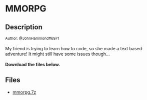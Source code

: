 # MMORPG

## Description

<small>Author: @JohnHammond#6971</small><br><br>My friend is trying to learn how to code, so she made a text based adventure! It might still have some issues though... <br><br> <b>Download the files below.</b>


## Files

* [mmorpg.7z](files/mmorpg.7z)

